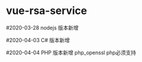 # vue-rsa-service




#2020-03-28
nodejs 版本新增


#2020-04-03
C# 版本新增


#2020-04-04
PHP 版本新增 php_openssl php必须支持
